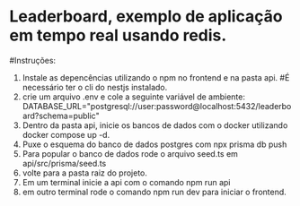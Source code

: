 # Leaderboard, exemplo de aplicação em tempo real usando redis.

#Instruções: 
1. Instale as depencências utilizando o npm no frontend e na pasta api. #É necessário ter o cli do nestjs instalado.
2. crie um arquivo .env e cole a seguinte variável de ambiente: DATABASE_URL="postgresql://user:password@localhost:5432/leaderboard?schema=public"
3. Dentro da pasta api, inicie os bancos de dados com o docker utilizando docker compose up -d.
4. Puxe o esquema do banco de dados postgres com npx prisma db push
5. Para popular o banco de dados rode o arquivo seed.ts em api/src/prisma/seed.ts
6. volte para a pasta raiz do projeto.
7. Em um terminal inicie a api com o comando npm run api
8. em outro terminal rode o comando npm run dev para iniciar o frontend.

